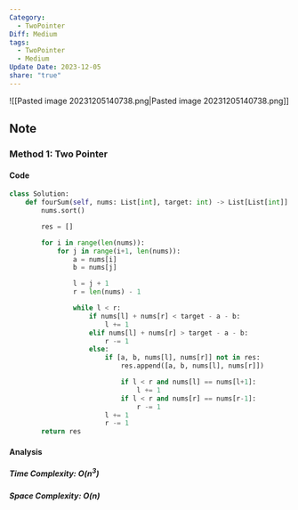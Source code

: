 ```yaml
---
Category:
  - TwoPointer
Diff: Medium
tags:
  - TwoPointer
  - Medium
Update Date: 2023-12-05
share: "true"
---
```


![[Pasted image 20231205140738.png|Pasted image 20231205140738.png]]
## Note
### Method 1: Two Pointer

#### Code
```python
class Solution:
    def fourSum(self, nums: List[int], target: int) -> List[List[int]]:
        nums.sort()

        res = []

        for i in range(len(nums)):
            for j in range(i+1, len(nums)):
                a = nums[i]
                b = nums[j]

                l = j + 1
                r = len(nums) - 1

                while l < r:
                    if nums[l] + nums[r] < target - a - b:
                        l += 1
                    elif nums[l] + nums[r] > target - a - b:
                        r -= 1
                    else:
                        if [a, b, nums[l], nums[r]] not in res:
                            res.append([a, b, nums[l], nums[r]])

                            if l < r and nums[l] == nums[l+1]:
                                l += 1
                            if l < r and nums[r] == nums[r-1]:
                                r -= 1
                        l += 1
                        r -= 1
        return res
```
#### Analysis
##### Time Complexity: $O(n^3)$
##### Space Complexity: $O(n)$

